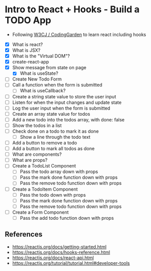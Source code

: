 # Intro to React + Hooks - Build a TODO App

* Following [W3CJ / CodingGarden](https://github.com/CodingGarden/intro-react-hooks-todo) to learn react including hooks


* [x] What is react?
* [x] What is JSX?
* [x] What is the "Virtual DOM"?
* [x] create-react-app
* [x] Show message from state on page
  * [x] What is useState?
* [ ] Create New Todo Form
* [ ] Call a function when the form is submitted
  * [ ] What is useCallback?
* [ ] Create a string state value to store the user input
* [ ] Listen for when the input changes and update state
* [ ] Log the user input when the form is submitted
* [ ] Create an array state value for todos
* [ ] Add a new todo into the todos array, with done: false
* [ ] Show the todos in a list
* [ ] Check done on a todo to mark it as done
  * [ ] Show a line through the todo text
* [ ] Add a button to remove a todo
* [ ] Add a button to mark all todos as done
* [ ] What are components?
* [ ] What are props?
* [ ] Create a TodoList Component
  * [ ] Pass the todo array down with props
  * [ ] Pass the mark done function down with props
  * [ ] Pass the remove todo function down with props
* [ ] Create a TodoItem Component
  * [ ] Pass the todo down with props
  * [ ] Pass the mark done function down with props
  * [ ] Pass the remove todo function down with props
* [ ] Create a Form Component
  * [ ] Pass the add todo function down with props

## References

* https://reactjs.org/docs/getting-started.html
* https://reactjs.org/docs/hooks-reference.html
* https://reactjs.org/docs/react-api.html
* https://reactjs.org/tutorial/tutorial.html#developer-tools